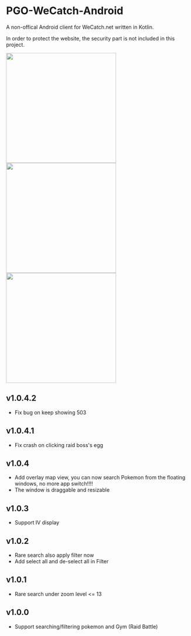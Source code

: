 # PGO-WeCatch-Android

A non-offical Android client for WeCatch.net written in Kotlin.

In order to protect the website, the security part is not included in this project.

<img src="https://raw.githubusercontent.com/kaiyan910/PGO-WeCatch-Android/master/screenshot_1.png" width="300"> <img src="https://raw.githubusercontent.com/kaiyan910/PGO-WeCatch-Android/master/screenshot_2.png" width="300"> <img src="https://raw.githubusercontent.com/kaiyan910/PGO-WeCatch-Android/master/screenshot_3.png" width="300">

## v1.0.4.2
- Fix bug on keep showing 503

## v1.0.4.1
- Fix crash on clicking raid boss's egg


## v1.0.4
- Add overlay map view, you can now search Pokemon from the floating windows, no more app switch!!!!
- The window is draggable and resizable

## v1.0.3
- Support IV display

## v1.0.2
- Rare search also apply filter now
- Add select all and de-select all in Filter

## v1.0.1
- Rare search under zoom level <= 13

## v1.0.0
- Support searching/filtering pokemon and Gym (Raid Battle)